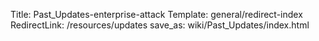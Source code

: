 Title: Past_Updates-enterprise-attack
Template: general/redirect-index
RedirectLink: /resources/updates
save_as: wiki/Past_Updates/index.html